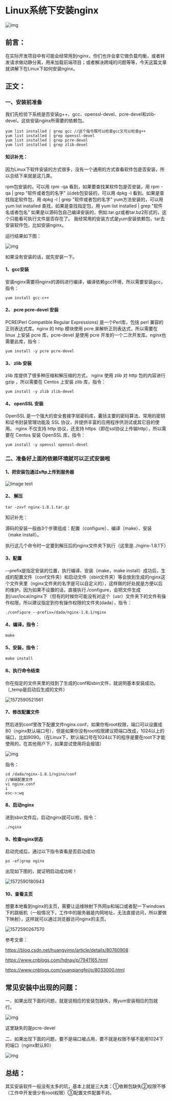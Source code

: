 # Linux系统下安装nginx
![img](https://github.com/MichaelWongK/onenote/blob/master/linux/nginx/images/20190316103605490.png)

## 前言：

在实际开发项目中有可能会经常用到nginx，你们也许会拿它做负载均衡，或者转发请求做动静分离，用来加载前端项目；或者解决跨域的问题等等，今天这篇文章就讲解下在Linux下如何安装nginx。

## 正文：

### 一、安装前准备

我们先检验下系统是否安装g++、gcc、openssl-devel、pcre-devel和zlib-devel，这些安装nginx所需要的依赖包。

```
yum list installed | grep gcc //这个指令既可以检查gcc又可以检查g++
yum list installed | grep openssl-devel
yum list installed | grep pcre-devel
yum list installed | grep zlib-devel
```



#### 知识补充：

因为Linux下软件安装的方式很多，没有一个通用的方式查看软件包是否安装，所以总结下来就是这几类。

rpm包安装的，可以用 rpm -qa 看到，如果要查找某软件包是否安装，用 rpm -qa | grep "软件或者包的名字"
 以deb包安装的，可以用 dpkg -l 看到。如果是查找指定软件包，用 dpkg -l | grep "软件或者包的名字"
yum方法安装的，可以用 yum list installed 查找，如果是查找指定包，用 yum list installed | grep "软件名或者包名"
如果是以源码包自己编译安装的，例如.tar.gz或者tar.bz2形式的，这个只能看可执行文件是否存在了。
我经常用的安装方式是yum安装依赖包，tar去安装软件包，比如安装nginx。

运行结果如下图：

![img](https://img-blog.csdnimg.cn/20190315224710236.png)

如果没有安装的话，就先安装一下。

#### 1、gcc安装

安装nginx需要将nginx的源码进行编译，编译依赖gcc环境，所以需要安装gcc，指令：

```
yum install gcc-c++
```



#### 2、 pcre pcre-devel 安装

PCRE(Perl Compatible Regular Expressions) 是一个Perl库，包括 perl 兼容的正则表达式库。nginx 的 http 模块使用 pcre 来解析正则表达式，所以需要在 linux 上安装 pcre 库，pcre-devel 是使用 pcre 开发的一个二次开发库。nginx也需要此库，指令：

```
yum install -y pcre pcre-devel
```



#### 3、 zlib 安装

zlib 库提供了很多种压缩和解压缩的方式， nginx 使用 zlib 对 http 包的内容进行 gzip ，所以需要在 Centos 上安装 zlib 库，指令：

```
yum install -y zlib zlib-devel
```



#### 4、 openSSL 安装

OpenSSL 是一个强大的安全套接字层密码库，囊括主要的密码算法、常用的密钥和证书封装管理功能及 SSL 协议，并提供丰富的应用程序供测试或其它目的使用。
nginx 不仅支持 http 协议，还支持 https（即在ssl协议上传输http），所以需要在 Centos 安装 OpenSSL 库，指令：

```
yum install -y openssl openssl-devel
```



### 二、准备好上面的依赖环境就可以正式安装啦

#### 1、把安装包通过sftp上传到服务器

![Image text](https://github.com/MichaelWongK/onenote/blob/master/linux/nginx/images/1572590074246.png)

#### 2、 解压

```
tar -zxvf nginx-1.8.1.tar.gz
```


 知识补充：

源码的安装一般由3个步骤组成：配置（configure）、编译（make）、安装（make install）。

执行这几个命令时一定要到解压后的nginx文件夹下执行（这里是../nginx-1.8.1下）

#### 3、配置

--prefix是指定安装的位置，执行编译、安装（make，make install）成功后，生成的配置文件（conf文件夹）和启动文件（sbin文件夹）等会放到生成的nginx这个文件夹里（nginx文件夹的名字是可以自定义的），这样做的好处就是方便以后的维护。因为如果不设置的话，直接执行./configure，会把文件生成到/usr/local/nginx下（但有的时候你可能没有对这个（usr）文件夹下的文件有操作权限，所以建议指定到你有操作权限的文件夹(dada），指令：

```
./configure --prefix=/dada/nginx-1.8.1/nginx
```



#### 4、编译，指令：

```
make
```



#### 5、安装，指令：

```
make install
```



#### 6、执行命令结束

你在指定的文件夹里的找到了生成的conf和sbin文件，就说明基本安装成功。（_temp是启动后生成的文件）

![1572590521561](C:\Users\User\AppData\Roaming\Typora\typora-user-images\1572590521561.png)

#### 7、修改配置文件

然后进到conf里改下配置文件nginx.conf，如果你有root权限，端口可以设置成80（nginx默认端口号），但是如果你没有root权限建议把端口改成，1024以上的端口，比如9090。（在Linux下，默认端口号在1024以下的程序是要在root下才能使用的，在其他用户下，如果尝试使用将会报错）

![img](https://img-blog.csdnimg.cn/20190316103605490.png)

指令：

```
cd /dada/nginx-1.8.1/nginx/conf
//编辑配置文件
vi nginx.conf 
i
esc->:wq
```

#### 8、启动nginx

进到sbin文件后，启动nginx就可以啦，指令：

```
./nginx
```



#### 9、检查nginx状态

启动完成后，通过以下指令查看是否启动成功

```
ps -ef|grep nginx
```


出现如下图的，就证明启动成功啦！

![1572590180943](C:\Users\User\AppData\Roaming\Typora\typora-user-images\1572590180943.png)

#### 10、查看主页

想要本地看到nginx的主页，需要让运维映射下外网ip和端口或者配一下windows下的跳板机（一般情况下，工作中的服务器是内网地址，无法直接访问，所以要做下映射），这样就可以通过浏览器访问nginx的主页。

![1572590267570](C:\Users\User\AppData\Roaming\Typora\typora-user-images\1572590267570.png)

参考文章：

https://blog.csdn.net/huangyimo/article/details/80760908

https://www.cnblogs.com/hdnav/p/7941165.html

https://www.cnblogs.com/yuanqiangfei/p/8033000.html

## 常见安装中出现的问题：

一、如果出现下面的问题，就是说相应的安装包缺失，用yum安装相应的包就行。

![img](https://img-blog.csdnimg.cn/20190316105450546.png?x-oss-process=image/watermark,type_ZmFuZ3poZW5naGVpdGk,shadow_10,text_aHR0cHM6Ly9ibG9nLmNzZG4ubmV0L2pka193YW5ndGFpZGE=,size_16,color_FFFFFF,t_70)

这里缺失的是pcre-devel

二、如果出现下面的问题，要不是端口被占用，要不就是权限不够不能用1024下的端口（nginx默认80）

![img](https://img-blog.csdnimg.cn/201903161059004.png)

## 总结：

其实安装软件一般没有太多的坑，基本上就是三大类：①依赖包缺失②权限不够（工作中开发很少有root权限）③配置文件配置不对。

